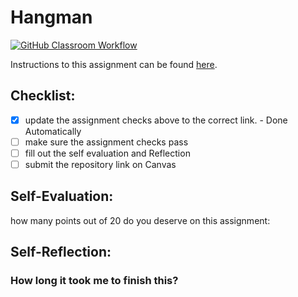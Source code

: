 Hangman
=====================
[![GitHub Classroom Workflow](https://github.com/IT3049C-Reed-SP23/assn-4-hangman-JasonHunt1/actions/workflows/classroom.yml/badge.svg)](https://github.com/IT3049C-Reed-SP23/assn-4-hangman-JasonHunt1/actions/workflows/classroom.yml)

Instructions to this assignment can be found [here](https://reedws.github.io/IT3049C/coursework/assignments/hangman/).

## Checklist:
- [x] update the assignment checks above to the correct link. - Done Automatically
- [ ] make sure the assignment checks pass
- [ ] fill out the self evaluation and Reflection
- [ ] submit the repository link on Canvas

## Self-Evaluation:

how many points out of 20 do you deserve on this assignment:

## Self-Reflection:

### How long it took me to finish this?
